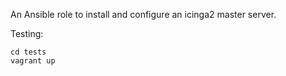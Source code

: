 An Ansible role to install and configure an icinga2 master server.

Testing:

	cd tests
	vagrant up
